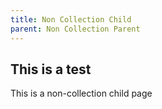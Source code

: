 ```yaml
---
title: Non Collection Child
parent: Non Collection Parent
---
```


## This is a test

This is a non-collection child page
